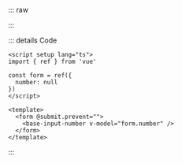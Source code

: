 ::: raw

<ClientOnly>
  <InputNumberExample />
</ClientOnly>

:::

::: details Code

```vue
<script setup lang="ts">
import { ref } from 'vue'

const form = ref({
  number: null
})
</script>

<template>
  <form @submit.prevent="">
    <base-input-number v-model="form.number" />
  </form>
</template>
```

:::
